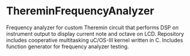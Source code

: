 # ThereminFrequencyAnalyzer
Frequency analyzer for custom Theremin circuit that performs DSP on instrument output to display current note and octave on LCD. Repository includes cooperative multitasking uC/OS-III kernel written in C. Includes function generator for frequency analyzer testing.
